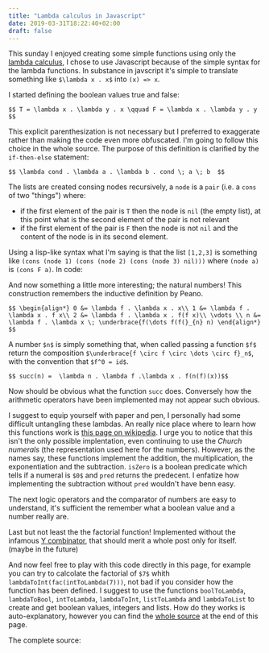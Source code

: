```yaml
---
title: "Lambda calculus in Javascript"
date: 2019-03-31T18:22:40+02:00
draft: false
---
```



This sunday I enjoyed creating some simple functions using only the [lambda
calculus](https://en.wikipedia.org/wiki/Lambda_calculus), I chose to use
Javascript because of the simple syntax for the lambda functions.
In substance in javscript it's simple to translate something like `$\lambda x
. x$` into `(x) => x`.

I started defining the boolean values true and false:

`$$
T = \lambda x . \lambda y . x \qquad
F = \lambda x . \lambda y . y
$$`

<code data-gist-id="2806686fbb7103927da61b2a4d90afed" data-gist-hide-footer="true" data-gist-line="1-2"></code>

This explicit parenthesization is not necessary but I preferred to exaggerate
rather than making the code even more obfuscated. I'm going to follow this
choice in the whole source.
The purpose of this definition is clarified by the `if-then-else` statement:

`$$ \lambda cond . \lambda a . \lambda b . cond \; a \; b  $$`

<code data-gist-id="2806686fbb7103927da61b2a4d90afed" data-gist-hide-footer="true" data-gist-line="3"></code>

The lists are created consing nodes recursively, a `node` is a `pair` (i.e. a
`cons` of two "things") where:

* if the first element of the pair is `T` then the node is `nil` (the empty
  list), at this point what is the second element of the pair is not relevant
* if the first element of the pair is `F` then the node is not `nil` and the
  content of the node is in its second element.

Using a lisp-like syntax what I'm saying is that the list `[1,2,3]` is something
like `(cons (node 1) (cons (node 2) (cons (node 3) nil)))` where `(node a)` is
`(cons F a)`. In code:

<code data-gist-id="2806686fbb7103927da61b2a4d90afed" data-gist-hide-footer="true" data-gist-line="5-10"></code>

And now something a little more interesting; the natural numbers! This
construction remembers the inductive definition by Peano.

`$$
\begin{align*}
0 &= \lambda f . \lambda x . x\\
1 &= \lambda f . \lambda x . f x\\
2 &= \lambda f . \lambda x . f(f x)\\
\vdots \\
n &= \lambda f . \lambda x \; \underbrace{f(\dots f(f(}_{n} n)
\end{align*}
$$`

<code data-gist-id="2806686fbb7103927da61b2a4d90afed"
data-gist-hide-footer="true" data-gist-line="12-18"></code>

A number `$n$` is simply something that, when called passing a function `$f$`
return the composition `$\underbrace{f \circ f \circ \dots \circ f}_n$`, with
the convention that `$f^0 = id$`.

`$$ succ(n) =  \lambda n . \lambda f .\lambda x . f(n(f)(x))$$`

Now should be obvious what the function `succ` does. Conversely how the
arithmetic operators have been implemented may not appear such obvious.

<code data-gist-id="2806686fbb7103927da61b2a4d90afed"
data-gist-hide-footer="true" data-gist-line="20-26"></code>

I suggest to equip yourself with paper and pen, I personally had some difficult
untangling these lambdas. An really nice place where to learn how this functions
work is [this page on wikipedia](https://en.wikipedia.org/wiki/Church_encoding).
I urge you to notice that this isn't the only possible implentation, even
continuing to use the *Church numerals* (the representation used here for the
numbers). However, as the names say, these functions implement the addition, the
multiplication, the exponentiation and the subtraction.
`isZero` is a boolean predicate which tells if a numeral is `$0$` and `pred`
returns the predecent. I enfatize how implementing the subtraction without
`pred` wouldn't have benn easy.

The next logic operators and the comparator of numbers are easy to understand,
it's sufficient the remember what a boolean value and a number really are.

<code data-gist-id="2806686fbb7103927da61b2a4d90afed"
data-gist-hide-footer="true" data-gist-line="28-35"></code>

Last but not least the the factorial function! Implemented without the infamous
[Y
combinator](https://en.wikipedia.org/wiki/Fixed-point_combinator#Fixed_point_combinators_in_lambda_calculus),
that should merit a whole post only for itself. (maybe in the future)

<code data-gist-id="2806686fbb7103927da61b2a4d90afed"
data-gist-hide-footer="true" data-gist-line="37"></code>

And now feel free to play with this code directly in this page, for example you
can try to calcolate the factorial of `$7$` whith
`lambdaToInt(fac(intToLambda(7)))`, not bad if you consider how the function has
been defined.
I suggest to use the functions `boolToLambda`, `lambdaToBool`, `intToLambda`,
`lambdaToInt`, `listToLambda` and `lambdaToList` to create and get boolean
values, integers and lists. How do they works is auto-explanatory, however you
can find the [whole
source](https://gist.github.com/andrea96/2806686fbb7103927da61b2a4d90afed#file-lambda-js)
at the end of this page.

<div id="term_demo"></div>

<script src="https://unpkg.com/jquery.terminal/js/jquery.terminal.js"></script>
<link href="https://unpkg.com/jquery.terminal/css/jquery.terminal.css"
rel="stylesheet"/>
<script src="https://cdn.terminal.jcubic.pl/wcwidth.js"></script>
<script src="https://unpkg.com/jquery.terminal/js/jquery.terminal.js"></script>



<script>
const T = (x) => ((y) => x)
const F = (x) => ((y) => y)
const ifThenElse = (cond) => ((a) => ((b) => cond(a)(b)))

const cons = (a) => ((b) => ((c) => c(a)(b)))
const car = (l) => l(T)
const cdr = (l) => l(F)
const nil = cons(T)(T)
const isNil = car
const node = (x) => cons(F)(x)

const zero = (f) => ((x) => x)
const one = (f) => ((x) => f(x))
const two = (f) => ((x) => f(f(x)))
const succ = (n) => ((f) => ((x) => f(n(f)(x))))
const three = succ(two)
const four = succ(three)
const five = succ(four) //etc...

const isZero = (n) => n((k) => F)(T)
const pred = (n) => ((f) => ((x) => n((g) => ((h) => h(g(f))))((u) => x)((u) => u)))

const plus = (m) => ((n) => ((f) => ((x) => m(f)(n(f)(x)))))
const prod = (m) => ((n) => ((f) => ((x) => m(n(f))(x))))
const exp = (m) => ((n) => ((f) => ((x) => n(m)(f)(x))))
const minus = (m) => ((n) => n(pred)(m))

const not = (a) => ifThenElse(a)(F)(T)
const and = (a) => ((b) => a(b)(a))
const or = (a) => ((b) => a(a)(b))
const xor = (a) => ((b) => a(not(b))(b))

const leq = (m => ((n) => isZero(minus(m)(n))))
const eq = (m => ((n) => and(leq(m)(n))(leq(n)(m))))
const lt = (m => ((n) => and(leq(m)(n))(not(eq(m)(n)))))

const fac = (n) => n(c => ((q) => q(succ(c(T)))(prod(c(T))(c(F)))))((q) => one)(F)

//These functions simply help to see and create integers, booleans and lists
function lambdaToBool(b) {
  return ifThenElse(b)(true)(false);
}

function boolToLambda(b) {
  return b ? T : F;
}

function lambdaToInt(n) {
  return n((x) => x + 1)(0);
}

function intToLambda(n) {
  if(n === 0) return zero;
  else return plus(one)(n == 1 ? zero : intToLambda(n-1)); 
}

function listToLambda(l) {
  var nl = nil;
  for(var e of l.reverse())
    nl = cons(node(e))(nl)
  return nl;
}

function lambdaToList(l) {
  var a = [];
  while(lambdaToBool(not(isNil(car(cdr(l)))))) {
    a.push(cdr(car(l)))
    l = cdr(l)
  }
  return a;
}

        $('#term_demo').terminal(function(command) {
            if (command !== '') {
                try {
                    var result = window.eval(command);
                    if (result !== undefined) {
                        this.echo(new String(result));
                    }
                } catch(e) {
                    this.error(new String(e));
                }
            } else {
               this.echo('');
            }
        }, {
            greetings: 'Javascript Interpreter',
            name: 'js_demo',
            height: 400,
            prompt: '>>> '
        });
</script>

The complete source:

<code data-gist-id="2806686fbb7103927da61b2a4d90afed"></code>